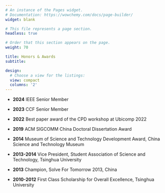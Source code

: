 ```yaml
---
# An instance of the Pages widget.
# Documentation: https://wowchemy.com/docs/page-builder/
widget: blank

# This file represents a page section.
headless: true

# Order that this section appears on the page.
weight: 70

title: Honors & Awards
subtitle:

design:
  # Choose a view for the listings:
  view: compact
  columns: '2'
---
```


-  **2024** IEEE Senior Member

-  **2023** CCF Senior Member

-  **2022** Best paper award of the CPD workshop at Ubicomp 2022

-  **2019** ACM SIGCOMM China Doctoral Dissertation Award

-  **2014** Museum of Science and Technology Development Award, China Science and Technology Museum

-  **2013-2014** Vice President, Student Association of Science and Technology, Tsinghua University

-  **2013** Champion, Solve For Tomorrow 2013, China

-  **2010-2012** First Class Scholarship for Overall Excellence, Tsinghua University
